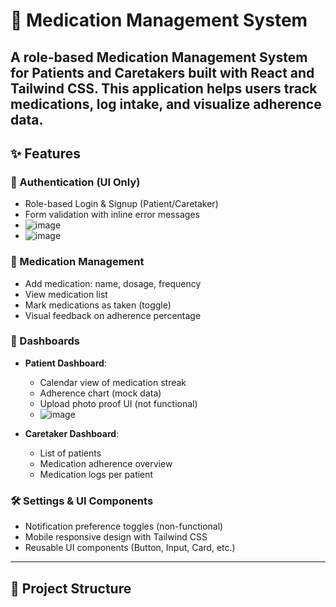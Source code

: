 # 💊 Medication Management System

A role-based Medication Management System for **Patients** and **Caretakers** built with **React** and **Tailwind CSS**. This application helps users track medications, log intake, and visualize adherence data.
---

## ✨ Features

### 👥 Authentication (UI Only)
- Role-based Login & Signup (Patient/Caretaker)
- Form validation with inline error messages
- ![image](https://github.com/user-attachments/assets/2793cb48-ee45-4896-b583-3ccf5b3b787b)
- ![image](https://github.com/user-attachments/assets/8a060c76-695d-4b46-8767-64f0f3d2f6cf)

### 💊 Medication Management
- Add medication: name, dosage, frequency
- View medication list
- Mark medications as taken (toggle)
- Visual feedback on adherence percentage

### 📆 Dashboards
- **Patient Dashboard**:
  - Calendar view of medication streak
  - Adherence chart (mock data)
  - Upload photo proof UI (not functional)
  - ![image](https://github.com/user-attachments/assets/c8cb19b7-682d-4630-9b9b-c2855a47358f)

- **Caretaker Dashboard**:
  - List of patients
  - Medication adherence overview
  - Medication logs per patient

### 🛠 Settings & UI Components
- Notification preference toggles (non-functional)
- Mobile responsive design with Tailwind CSS
- Reusable UI components (Button, Input, Card, etc.)

---

## 📂 Project Structure

